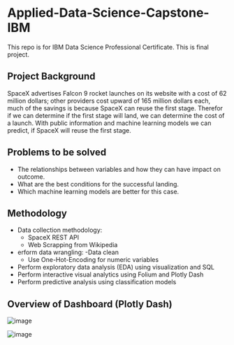 # Applied-Data-Science-Capstone-IBM

This repo is for IBM Data Science Professional Certificate. This is final project.

## Project Background

SpaceX advertises Falcon 9 rocket launches on its website with a cost of 62 million dollars; other providers cost upward of 165 million dollars each, much of the savings is because SpaceX can reuse the first stage. Therefor if we can determine if the first stage will land, we can determine the cost of a launch. With public information and machine learning models we can predict, if SpaceX will reuse the first stage.

## Problems to be solved

- The relationships between variables and how they can have impact on outcome.
- What are the best conditions for the successful landing.
- Which machine learning models are better for this case.

## Methodology

- Data collection methodology:
  - SpaceX REST API
  - Web Scrapping from Wikipedia
- erform data wrangling:
  -Data clean
  - Use One-Hot-Encoding for numeric variables
- Perform exploratory data analysis (EDA) using visualization and SQL
- Perform interactive visual analytics using Folium and Plotly Dash
- Perform predictive analysis using classification models

## Overview of Dashboard (Plotly Dash)
![image](https://user-images.githubusercontent.com/123400810/218835809-8b0d303d-6dff-4484-ad83-9cdf489ba436.png)

![image](https://user-images.githubusercontent.com/123400810/218835893-7f6bbe17-61c4-41e4-bcaf-3365426cd9f1.png)
